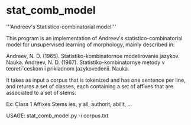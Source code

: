 # stat_comb_model

'''Andreev's Statistico-combinatorial model'''

This program is an implementation of Andreev's statistico-combinatorial
model for unsupervised learning of morphology, mainly described in:

Andreev, N. D. (1965). Statistiko-kombinatornoe modelirovanie jazykov. Nauka.
Andreev, N. D. (1967). Statistiko-kombinatornye metody v teoretiˇceskom i prikladnom jazykovedenii. Nauka.

It takes as input a corpus that is tokenized and has one sentence per
line, and returns a set of classes, each containing a set of affixes
that are associated to a set of stems.

Ex: Class 1
Affixes	Stems
ies, y	all, authorit, abilit, ...

USAGE: stat_comb_model.py -i corpus.txt
